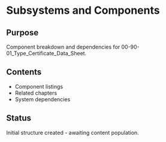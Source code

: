 # Subsystems and Components

## Purpose
Component breakdown and dependencies for 00-90-01_Type_Certificate_Data_Sheet.

## Contents
- Component listings
- Related chapters
- System dependencies

## Status
Initial structure created - awaiting content population.
